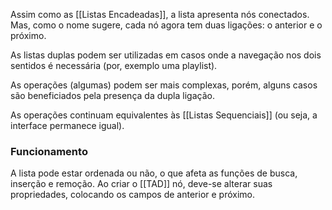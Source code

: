Assim como as [[Listas Encadeadas]], a lista apresenta nós conectados.
Mas, como o nome sugere, cada nó agora tem duas ligações: o anterior e o próximo.

As listas duplas podem ser utilizadas em casos onde a navegação nos dois sentidos é necessária (por, exemplo uma playlist).

As operações (algumas) podem ser mais complexas, porém, alguns casos são beneficiados pela presença da dupla ligação.

As operações continuam equivalentes às [[Listas Sequenciais]] (ou seja, a interface permanece igual).

### Funcionamento
A lista pode estar ordenada ou não, o que afeta as funções de busca, inserção e remoção.
Ao criar o [[TAD]] nó, deve-se alterar suas propriedades, colocando os campos de anterior e próximo.